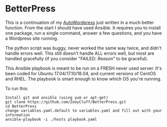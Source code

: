 # BetterPress

This is a continuation of my [AutoWordpress](https://github.com/ZoeyCluff/AutoWordpress) just written in a much better function. From the start I should have used Ansible. It requires you to install one package, run a single command, answer a few questions, and you have a Wordpress site running.

The python script was buggy, never worked the same way twice, and didn't handle errors well. This still doesn't handle ALL errors well, but most are handled gracefully (if you consider "FAILED: *Reason*" to be graceful).

This Ansible playbook is meant to be run on a FRESH never used server. It's been coded for Ubuntu 17.04/17.10/18.04, and current versions of CentOS and RHEL. The playbook is smart enough to know which OS you're running.

To run this:
```
Install git and ansible (using yum or apt-get)
git clone https://github.com/ZoeyCluff/BetterPress.git
cd BetterPress
change variables.yaml.default to variables.yaml and fill out with your information
ansible-playbook -i ./hosts playbook.yaml

```
